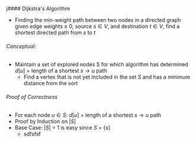 j#### Dijkstra's Algorithm
- Finding the min-weight path between two nodes in a directed graph given edge weights $\geq$ 0, source $s \in V$, and destination $t \in V$, find a shortest directed path from $s$ to $t$
###### Conceptual:
- Maintain a set of explored nodes S for which algorithm has determined $d[u]$ = length of a shortest $s\rightarrow u$ path
	- Find a vertex that is not yet included in the set $S$ and has a minimum distance from the sort
###### Proof of Correctness
- For each node $u \in S$: $d[u]$ = length of a shortest $s \rightarrow u$ path
- Proof by Induction on $| S |$ 
- Base Case: $|S|$ = 1 is easy since $S$ = {$s$}
	- sdfsfsf